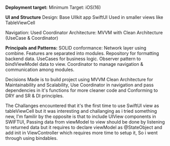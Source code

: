 **Deployment target:**
Minimum Target: iOS(16)

**UI and Structure**
Design:
Base UIIkit app
SwiftUI Used in smaller views like TableViewCell

Navigation: Used Coordinator
Architecture: MVVM with Clean Architecture (UseCase & Coordinator)

**Principals and Patterns:**
SOLID conformance:
Network layer using combine.
Features are separated into modules.
Repository for formatting backend data.
UseCases for business logic.
Observer pattern to bindViewModel data to view.
Coordinator to manage navigation & communication among modules.


Decisions Made is to build project using MVVM Clean Architecture for Maintainability and Scalability, Use Coordinator in navigation and pass dependencies in it's functions for more cleaner code and Conforming to DRY and SR & DI principles.

The Challanges encountered that it's the first time to use SwiftUI view as tableViewCell but it was interesting and challanging as i tried something new, I'm familir by the opposite is that to include UIView components in SWIFTUI, Passing data from viewModel to view should be done by listening to returned data but it requires to declare viewModel as @StateObject and add init in ViewController which requires more time to setup it, So i went through using bindables.  
